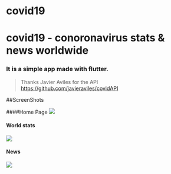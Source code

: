 # covid19


# covid19 - conoronavirus stats & news worldwide


### It is a simple app made with flutter.

> Thanks Javier Aviles for the API
https://github.com/javieraviles/covidAPI

##ScreenShots

####Home Page
![](https://i.ibb.co/sCYF5MD/Simulator-Screen-Shot-i-Phone-11-Pro-Max-2020-04-30-at-20-23-17.png)  

#### World stats

![](https://i.ibb.co/tm50n71/Simulator-Screen-Shot-i-Phone-11-Pro-Max-2020-04-30-at-20-23-32.png)

#### News

![](https://i.ibb.co/9t2S9Dt/Simulator-Screen-Shot-i-Phone-11-Pro-Max-2020-04-30-at-20-24-06.png)
